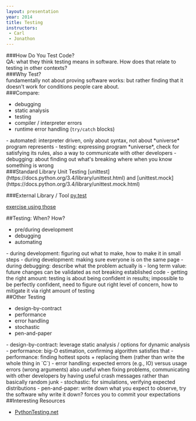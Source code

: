 ```yaml
---
layout: presentation
year: 2014
title: Testing
instructors:
 - Carl
 - Jonathon
---
```

<section markdown="block">
###How Do You Test Code?

<aside class="notes">
QA: what they think testing means in software.  How does that relate to
testing in other contexts?
</aside>
</section>

<section>
<section markdown="block">
###Why Test?

<aside class="notes">
fundamentally not about proving software works: but rather finding that it
doesn't work for conditions people care about.
</aside>
</section>

<section markdown="block">
###Compare:

- debugging
- static analysis
- testing
- compiler / interpreter errors
- runtime error handling (`try/catch` blocks)

<aside class="notes" markdown="block">
- automated: interpreter driven, only about syntax,
not about *universe* program represents
- testing: expressing program *universe*, check for satisfying its rules,
also a way to communicate with other developers
- debugging: about finding out what's breaking where when you know something is wrong
</aside>
</section>

</section>

<section markdown="block">
###Standard Library Unit Testing
[unittest](https://docs.python.org/3.4/library/unittest.html)
and [unittest.mock](https://docs.python.org/3.4/library/unittest.mock.html)

###External Library / Tool
[py.test](http://pytest.org/latest/)

<aside class="notes" markdown="block">

[exercise using those](sessions/2014/testing/exercises.html)

</aside>
</section>

<section markdown="block">
##Testing: When? How?

- pre/during development
- debugging
- automating

<aside class="notes" markdown="block">
- during development: figuring out what to make, how to make it in small steps
- during development: making sure everyone is on the same page
- during debugging: describe what the problem actually is
- long term value: future changes can be validated as not breaking established
code
- getting the right amount: testing is about being confident in results;
impossible to be perfectly confident, need to figure out right level of concern,
how to mitigate it via right amount of testing
</aside>

</section>

<section markdown="block">
##Other Testing

- design-by-contract
- performance
- error handling
- stochastic
- pen-and-paper

<aside class="notes" markdown="block">
- design-by-contract: leverage static analysis / options for dynamic analysis
- performance: big-O estimation, confirming algorithm satisfies that
- performance: finding hottest spots + replacing them (rather than write
	the whole thing in `C`)
- error handling: expected errors (e.g., IO) versus usage errors (wrong arguments)
also useful when fixing problems, communicating with other developers by having
useful crash messages rather than basically random junk
- stochastic: for simulations, verifying expected distributions
- pen-and-paper: write down what you expect to observe, try the software
why write it down? forces you to commit your expectations
</aside>

</section>

<section markdown="block">
##Interesting Resources

- [PythonTesting.net](http://pythontesting.net/)

</section>
